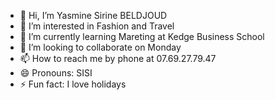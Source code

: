 - 👋 Hi, I’m Yasmine Sirine BELDJOUD 
- 👀 I’m interested in Fashion and Travel
- 🌱 I’m currently learning Mareting at Kedge Business School 
- 💞️ I’m looking to collaborate on Monday
- 📫 How to reach me by phone at 07.69.27.79.47
- 😄 Pronouns: SISI
- ⚡ Fun fact: I love holidays 

<!---
ysbeldjoud/ysbeldjoud is a ✨ special ✨ repository because its `README.md` (this file) appears on your GitHub profile.
You can click the Preview link to take a look at your changes.
--->
